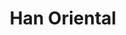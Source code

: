 ﻿---
title: "Han Oriental"
permalink: periodes_140.html
layout: periode
dataInici: 9
dataFi: 220
sidebar: periodes
pares:
  - 138:
    title: "Dinastía Han"
    dataInici: "(-206)"
    dataFi: "(220)"

fills:
jocsPrincipals:
jocsEscenaris:
jocsEpoca:
jocsEpocaEscenaris:
---
